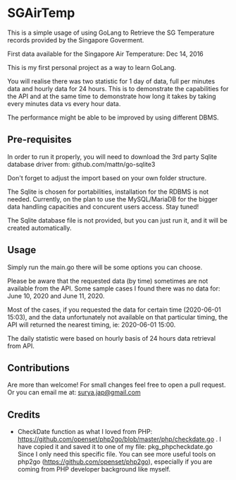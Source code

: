 # SGAirTemp

This is a simple usage of using GoLang to Retrieve the SG Temperature records provided by the Singapore Goverment. 

First data available for the Singapore Air Temperature: Dec 14, 2016

This is my first personal project as a way to learn GoLang.

You will realise there was two statistic for 1 day of data, full per minutes data and hourly data for 24 hours. This is to demonstrate the capabilities for the API and at the same time to demonstrate how long it takes by taking every minutes data vs every hour data. 

The performance might be able to be improved by using different DBMS.


## Pre-requisites

In order to run it properly, you will need to download the 3rd party Sqlite database driver from: github.com/mattn/go-sqlite3

Don't forget to adjust the import based on your own folder structure.

The Sqlite is chosen for portabilities, installation for the RDBMS is not needed. Currently, on the plan to use the MySQL/MariaDB for the bigger data handling capacities and concurent users access. Stay tuned!

The Sqlite database file is not provided, but you can just run it, and it will be created automatically.


## Usage

Simply run the main.go there will be some options you can choose.

Please be aware that the requested data (by time) sometimes are not available from the API. Some sample cases I found there was no data for: June 10, 2020 and June 11, 2020.

Most of the cases, if you requested the data for certain time (2020-06-01 15:03), and the data unfortunately not available on that particular timing, the API will returned the nearest timing, ie: 2020-06-01 15:00.

The daily statistic were based on hourly basis of 24 hours data retrieval from API.


## Contributions

Are more than welcome! For small changes feel free to open a pull request. Or you can email me at: surya.jap@gmail.com

## Credits

- CheckDate function as what I loved from PHP: https://github.com/openset/php2go/blob/master/php/checkdate.go . I have copied it and saved it to one of my file: pkg_phpcheckdate.go Since I only need this specific file. You can see more useful tools on php2go (https://github.com/openset/php2go), especially if you are coming from PHP developer background like myself.


